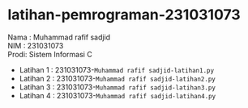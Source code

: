 # latihan-pemrograman-231031073
<div> Nama : Muhammad rafif sadjid </div>
<div> NIM  : 231031073</div>
<div> Prodi: Sistem Informasi C</div>

* Latihan 1 : 231031073-`Muhammad rafif sadjid-latihan1.py`
* Latihan 2 : 231031073-`Muhammad rafif sadjid-latihan2.py`
* Latihan 3 : 231031073-`Muhammad rafif sadjid-latihan3.py`
* Latihan 4 : 231031073-`Muhammad rafif sadjid-latihan4.py`
